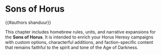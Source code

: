 # Sons of Horus

{{#authors shanduur}}

This chapter includes homebrew rules, units, and narrative expansions for the **Sons of Horus**. It is intended to enrich your Horus Heresy campaigns with custom options, characterful additions, and faction-specific content that remains faithful to the spirit and tone of the Age of Darkness.

